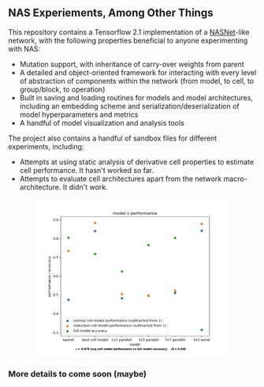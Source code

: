 ## NAS Experiements, Among Other Things

This repository contains a Tensorflow 2.1 implementation of a [NASNet](https://arxiv.org/abs/1707.07012)-like network, with the following properties beneficial to anyone experimenting with NAS:
- Mutation support, with inheritance of carry-over weights from parent
- A detailed and object-oriented framework for interacting with every level of abstraction of components within the network (from model, to cell, to group/block, to operation)
- Built in saving and loading routines for models and model architectures, including an embedding scheme and serialization/deserialization of model hyperparameters and metrics
- A handful of model visualization and analysis tools

The project also contains a handful of sandbox files for different experiments, including:
- Attempts at using static analysis of derivative cell properties to estimate cell performance. It hasn't worked so far.
- Attempts to evaluate cell architectures apart from the network macro-architecture. It didn't work.
<p align="center">
<img src="res/modelresults.png" width="389" height="320"/>
</p>

### More details to come soon (maybe)